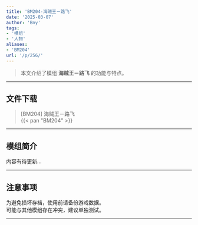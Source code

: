 ```yaml
---
title: 'BM204-海贼王－路飞'
date: '2025-03-07'
author: 'Bny'
tags:
- '模组'
- '人物'
aliases:
- 'BM204'
url: '/p/256/'
---
```


> 本文介绍了模组 **海贼王－路飞** 的功能与特点。

---

## 文件下载

> [BM204] 海贼王－路飞  
{{< pan "BM204" >}}  

---

## 模组简介

>  
内容有待更新...  

---

## 注意事项

>  
为避免损坏存档，使用前请备份游戏数据。  
可能与其他模组存在冲突，建议单独测试。  

---

